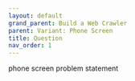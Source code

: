 ```yaml
---
layout: default
grand_parent: Build a Web Crawler
parent: Variant: Phone Screen
title: Question
nav_order: 1
---
```


phone screen problem statement